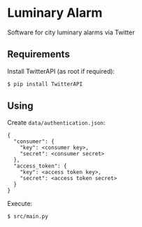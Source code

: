 # Luminary Alarm
Software for city luminary alarms via Twitter

## Requirements

Install TwitterAPI (as root if required):

```bash
$ pip install TwitterAPI
```

## Using

Create `data/authentication.json`:

```
{
  "consumer": {
    "key": <consumer key>,
    "secret": <consumer secret>
  },
  "access_token": {
    "key": <access token key>,
    "secret": <access token secret>
  }
}
```

Execute:

```bash
$ src/main.py
```
